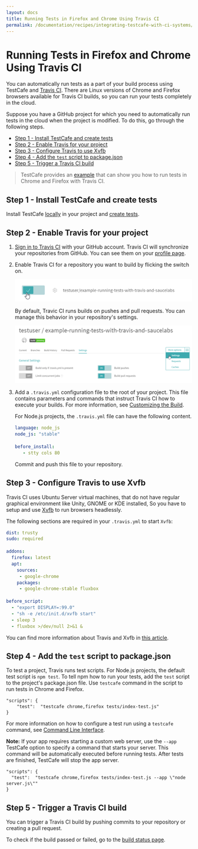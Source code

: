 ```yaml
---
layout: docs
title: Running Tests in Firefox and Chrome Using Travis CI
permalink: /documentation/recipes/integrating-testcafe-with-ci-systems/travis.html
---
```

# Running Tests in Firefox and Chrome Using Travis CI

You can automatically run tests as a part of your build process using TestCafe and [Travis CI](https://travis-ci.org/).
There are Linux versions of Chrome and Firefox browsers available for Travis CI builds, so you can run your tests completely in the cloud.

Suppose you have a GitHub project for which you need to automatically run tests in the cloud when the project is modified. To do this, go through the following steps.

* [Step 1 - Install TestCafe and create tests](#step-1---install-testcafe-and-create-tests)
* [Step 2 - Enable Travis for your project](#step-2---enable-travis-for-your-project)
* [Step 3 - Configure Travis to use Xvfb](#step-3---configure-travis-to-use-xvfb)
* [Step 4 - Add the `test` script to package.json](#step-4---add-the-test-script-to-packagejson)
* [Step 5 - Trigger a Travis CI build](#step-5---trigger-a-travis-ci-build)

> TestCafe provides an [example](https://github.com/DevExpress/testcafe/tree/master/examples/running-tests-in-firefox-and-chrome-using-travis-ci/) that can show you how to run tests in Chrome and Firefox with Travis CI.

## Step 1 - Install TestCafe and create tests

Install TestCafe [locally](../../using-testcafe/installing-testcafe.md#locally) in your project and [create tests](../../getting-started/README.md#creating-a-test).

## Step 2 - Enable Travis for your project

1. [Sign in to Travis CI](https://travis-ci.org/auth) with your GitHub account. Travis CI will synchronize your repositories from GitHub. You can see them on your [profile page](https://travis-ci.org/profile).
2. Enable Travis CI for a repository you want to build by flicking the switch on.

     ![Enable Travis for a repository](../../../images/travis-step-2-2.png)

     By default, Travic CI runs builds on pushes and pull requests. You can manage this behavior in your repository's settings.

     ![Enable builds](../../../images/travis-step-2-4.png)

3. Add a `.travis.yml` configuration file to the root of your project. This file contains parameters and commands that instruct Travis CI how to execute your builds. For more information, see [Customizing the Build](https://docs.travis-ci.com/user/customizing-the-build).

     For Node.js projects, the `.travis.yml` file can have the following content.

     ```yaml
     language: node_js
     node_js: "stable"
  
     before_install:
        - stty cols 80
     ```

     Commit and push this file to your repository.

## Step 3 - Configure Travis to use Xvfb

Travis CI uses Ubuntu Server virtual machines, that do not have regular graphical environment like Unity, GNOME or KDE installed, So you have to setup and use [Xvfb](https://www.x.org/archive/X11R7.6/doc/man/man1/Xvfb.1.xhtml) to run browsers headlessly.

The following sections are required in your `.travis.yml` to start `Xvfb`:

```yaml
dist: trusty
sudo: required

addons:
  firefox: latest
  apt:
    sources:
     - google-chrome
    packages:
     - google-chrome-stable fluxbox

before_script:
  - "export DISPLAY=:99.0"
  - "sh -e /etc/init.d/xvfb start"
  - sleep 3
  - fluxbox >/dev/null 2>&1 &
```

You can find more information about Travis and Xvfb in [this article](https://docs.travis-ci.com/user/gui-and-headless-browsers/#Using-xvfb-to-Run-Tests-That-Require-a-GUI).

## Step 4 - Add the `test` script to package.json

To test a project, Travis runs test scripts. For Node.js projects, the default test script is `npm test`.
To tell npm how to run your tests, add the `test` script to the project's package.json file. Use `testcafe` command in the script to run tests in Chrome and Firefox.

```text
"scripts": {
    "test":  "testcafe chrome,firefox tests/index-test.js"
}
```

For more information on how to configure a test run using a `testcafe` command, see [Command Line Interface](../../using-testcafe/command-line-interface.md).

**Note:** If your app requires starting a custom web server, use the `--app` TestCafe option to specify a command that starts your server.
This command will be automatically executed before running tests. After tests are finished, TestCafe will stop the app server.

```text
"scripts": {
  "test":  "testcafe chrome,firefox tests/index-test.js --app \"node server.js\""
}
```

## Step 5 - Trigger a Travis CI build

You can trigger a Travis CI build by pushing commits to your repository or creating a pull request.

To check if the build passed or failed, go to the [build status page](https://travis-ci.org/repositories).
